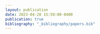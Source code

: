 ```yaml
---
layout: publication
date: 2023-04-28 15:59:00-0400
publication: true
bibliography: "_bibliography/papers.bib"
---
```




